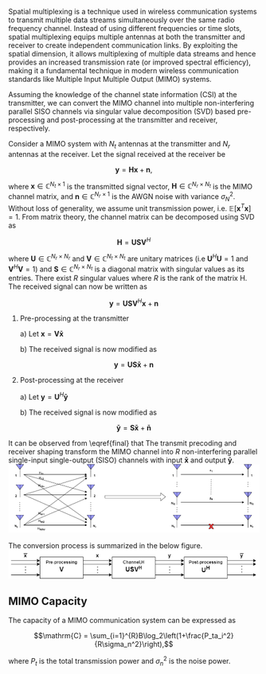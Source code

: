 Spatial multiplexing is a technique used in wireless communication systems to transmit multiple data streams simultaneously over the same radio frequency channel. Instead of using different frequencies or time slots, spatial multiplexing equips multiple antennas at both the transmitter and receiver to create independent communication links. By exploiting the spatial dimension, it allows multiplexing of multiple data streams and hence provides an increased transmission rate (or improved spectral efficiency), making it a fundamental technique in modern wireless communication 
 standards like Multiple Input Multiple Output (MIMO) systems.

 
 Assuming the knowledge of the channel state information (CSI) at the transmitter, we can convert the MIMO channel into multiple non-interfering parallel SISO channels via singular value decomposition (SVD) based pre-processing and post-processing at the transmitter and receiver, respectively.


 Consider a MIMO system with $N_t$ antennas at the transmitter and $N_r$ antennas at the receiver. Let the signal received at the receiver be 
```math
\mathbf{y} = \mathbf{Hx} + \mathbf{n},
```
 where $\mathbf{x}\in\mathbb{C}^{N_t\times1}$ is the transmitted signal vector, $\mathbf{H}\in\mathbb{C}^{N_r\times N_t}$ is the MIMO channel matrix, and $\mathbf{n}\in\mathbb{C}^{N_r\times1}$ is the AWGN noise with variance $\sigma_N^2$. Without loss of generality, we assume unit transmission power, i.e. $\mathbb{E}[\mathbf{x}^T\mathbf{x}]=1$.
 From matrix theory, the channel matrix can be decomposed using  SVD as
```math
 \mathbf{H} = \mathbf{USV}^H
```
 where $\mathbf{U}\in\mathbb{C}^{N_r\times N_r}$ and $\mathbf{V}\in\mathbb{C}^{N_t\times N_t}$ are unitary matrices (i.e $\mathbf{U}^H\mathbf{U}=1$ and $\mathbf{V}^H\mathbf{V}=1)$ and $\mathbf{S}\in\mathbb{C}^{N_r\times N_t}$ is a diagonal matrix with singular values as its entries. There exist $R$ singular values where $R$ is the rank of the matrix H. The received signal can now be written as
```math
 \mathbf{y} = \mathbf{USV}^H\mathbf{x} + \mathbf{n}
```
 1) Pre-processing at the transmitter

     a) Let $\mathbf{x}=\mathbf{V\bar{x}}$

     b) The received signal is now modified as

```math
\mathbf{y} = \mathbf{US}\mathbf{\bar{x}} + \mathbf{n}
```
 2) Post-processing at the receiver

    a) Let $\mathbf{y}=\mathbf{U}^H\mathbf{\bar{y}}$

    b) The received signal is now modified as 
```math
\mathbf{\bar{y}} = \mathbf{S}\mathbf{\bar{x}} + \mathbf{\bar{n}}
```
 It can be observed from \eqref{final} that The transmit precoding and receiver shaping transform the MIMO channel into $R$ non-interfering parallel single-input single-output (SISO) channels with input $\mathbf{\bar{x}}$ and output $\mathbf{\bar{y}}$.
<img src="./images/SystemModel.png">

 The conversion process is summarized in the below figure.
<img src="./images/svd.png">

## MIMO Capacity
 The capacity of a MIMO communication system can be expressed as
```math
\mathrm{C} = \sum_{i=1}^{R}B\log_2\left(1+\frac{P_ta_i^2}{R\sigma_n^2}\right),
```
 where $P_t$ is the total transmission power and $\sigma_n^2$ is the noise power.
